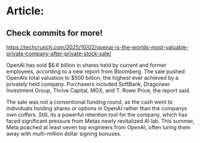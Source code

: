 # Article:

## Check commits for more!
https://techcrunch.com/2025/10/02/openai-is-the-worlds-most-valuable-private-company-after-private-stock-sale/

OpenAI has sold $6.6 billion in shares held by current and former employees, according to a new report from Bloomberg. The sale pushed OpenAIs total valuation to $500 billion, the highest ever achieved by a privately held company. Purchasers included SoftBank, Dragoneer Investment Group, Thrive Capital, MGX, and T. Rowe Price, the report said.

The sale was not a conventional funding round, as the cash went to individuals holding shares or options in OpenAI rather than the companys own coffers. Still, its a powerful retention tool for the company, which has faced significant pressure from Metas newly revitalized AI lab. This summer, Meta poached at least seven top engineers from OpenAI, often luring them away with multi-million dollar signing bonuses.